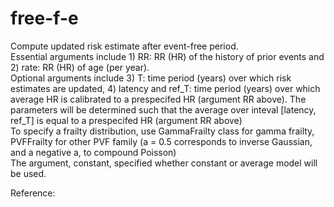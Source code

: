 # free-f-e
Compute updated risk estimate after event-free period. <br>
Essential arguments include 1) RR: RR (HR) of the history of prior events and 2) rate: RR (HR) of age (per year). <br>
Optional arguments include 3) T: time period (years) over which risk estimates are updated, 4) latency and ref_T: time period (years) over which average HR is calibrated to a prespecifed HR (argument RR above). The parameters will be determined such that the average over inteval [latency, ref_T] is equal to a prespecifed HR (argument RR above) <br>
To specify a frailty distribution, use GammaFrailty class for gamma frailty, PVFFrailty for other PVF family (a = 0.5 corresponds to inverse Gaussian, and a negative a, to compound Poisson) <br>
The argument, constant, specified whether constant or average model will be used. <br>

Reference:

